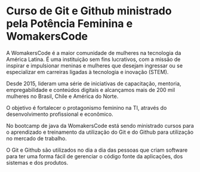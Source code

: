 # Curso de Git e Github ministrado pela Potência Feminina e WomakersCode

A WomakersCode é a maior comunidade de mulheres na tecnologia da América Latina.
É uma instituição sem fins lucrativos, com a missão de inspirar e impulsionar meninas e mulheres que desejam ingressar ou se especializar em carreiras ligadas à tecnologia e inovação (STEM).

Desde 2015, lideram uma série de iniciativas de capacitação, mentoria, empregabilidade e conteúdos digitais e alcançamos mais de 200 mil mulheres no Brasil, Chile e América do Norte.

O objetivo é fortalecer o protagonismo feminino na TI, através do desenvolvimento profissional e econômico.

No bootcamp de java da WomakersCode está sendo ministrado cursos para o aprendizado e treinamento da utilização do Git e do Github para utilização no mercado de trabalho.

O Git e Github são utilizados no dia a dia das pessoas que criam software para ter uma forma fácil de gerenciar o código fonte da aplicações, dos sistemas e dos produtos.